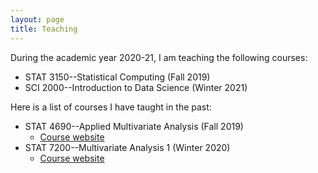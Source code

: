 ```yaml
---
layout: page
title: Teaching
---
```


During the academic year 2020-21, I am teaching the following courses:

  - STAT 3150--Statistical Computing (Fall 2019)
  - SCI 2000--Introduction to Data Science (Winter 2021)

Here is a list of courses I have taught in the past:

  - STAT 4690--Applied Multivariate Analysis (Fall 2019)
    + [Course website](https://maxturgeon.ca/f19-stat4690)
  - STAT 7200--Multivariate Analysis 1 (Winter 2020)
     + [Course website](https://maxturgeon.ca/w20-stat7200)

